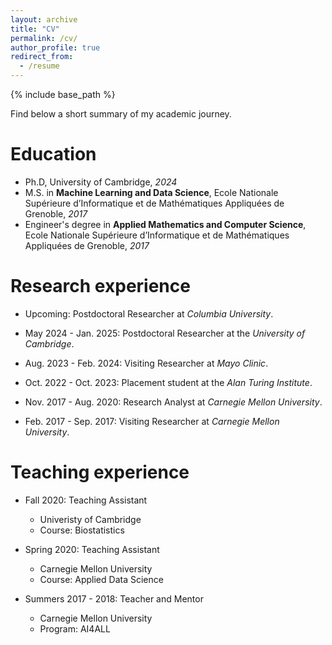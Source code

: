 ```yaml
---
layout: archive
title: "CV"
permalink: /cv/
author_profile: true
redirect_from:
  - /resume
---
```


{% include base_path %}

Find below a short summary of my academic journey.

Education
======
* Ph.D, University of Cambridge, *2024*
* M.S. in **Machine Learning and Data Science**, Ecole Nationale Supérieure d’Informatique et de Mathématiques Appliquées de Grenoble, *2017*
* Engineer's degree in **Applied Mathematics and Computer Science**, Ecole Nationale Supérieure d’Informatique et de Mathématiques Appliquées de Grenoble, *2017*


Research experience
======
* Upcoming: Postdoctoral Researcher at *Columbia University*.

* May 2024 - Jan. 2025: Postdoctoral Researcher at the *University of Cambridge*.

* Aug. 2023 - Feb. 2024: Visiting Researcher at *Mayo Clinic*.

* Oct. 2022 - Oct. 2023: Placement student at the *Alan Turing Institute*.

* Nov. 2017 - Aug. 2020: Research Analyst at *Carnegie Mellon University*.
  
* Feb. 2017 - Sep. 2017: Visiting Researcher at *Carnegie Mellon University*.

Teaching experience
======
* Fall 2020: Teaching Assistant
  * Univeristy of Cambridge
  * Course: Biostatistics

* Spring 2020: Teaching Assistant
  * Carnegie Mellon University
  * Course: Applied Data Science

* Summers 2017 - 2018: Teacher and Mentor
  * Carnegie Mellon University
  * Program: AI4ALL